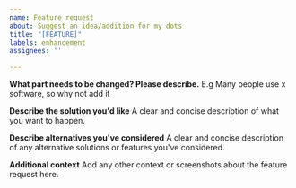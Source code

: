 ```yaml
---
name: Feature request
about: Suggest an idea/addition for my dots
title: "[FEATURE]"
labels: enhancement
assignees: ''

---
```


**What part needs to be changed? Please describe.**
E.g Many people use x software, so why not add it

**Describe the solution you'd like**
A clear and concise description of what you want to happen.

**Describe alternatives you've considered**
A clear and concise description of any alternative solutions or features you've considered.

**Additional context**
Add any other context or screenshots about the feature request here.
